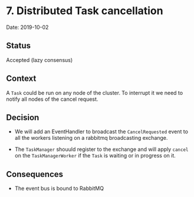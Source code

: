 # 7. Distributed Task cancellation

Date: 2019-10-02

## Status

Accepted (lazy consensus)

## Context

A `Task` could be run on any node of the cluster. To interrupt it we need to notify all nodes of the cancel request.

## Decision

* We will add an EventHandler to broadcast the `CancelRequested` event to all the workers listening on a rabbitmq broadcasting exchange.

* The `TaskManager` shouuld register to the exchange and will apply `cancel` on the `TaskManagerWorker` if the `Task` is waiting or in progress on it.

## Consequences

* The event bus is bound to RabbitMQ
